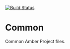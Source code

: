 [![Build Status](https://travis-ci.org/systemson/Common.svg?branch=master)](https://travis-ci.org/systemson/Common)

# Common
Common Amber Project files.

